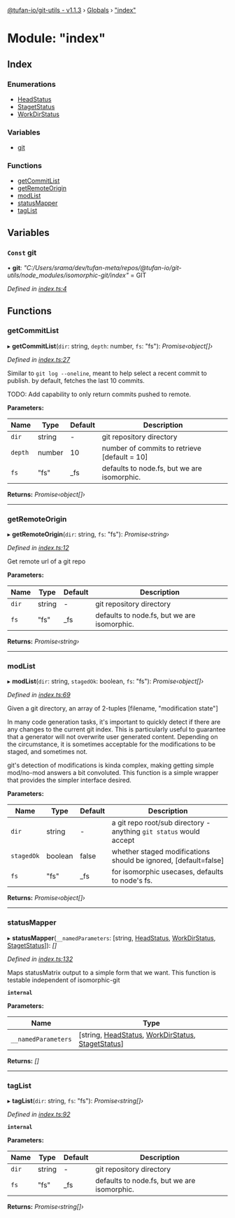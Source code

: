 [@tufan-io/git-utils - v1.1.3](../README.md) › [Globals](../globals.md) › ["index"](_index_.md)

# Module: "index"

## Index

### Enumerations

* [HeadStatus](../enums/_index_.headstatus.md)
* [StagetStatus](../enums/_index_.stagetstatus.md)
* [WorkDirStatus](../enums/_index_.workdirstatus.md)

### Variables

* [git](_index_.md#const-git)

### Functions

* [getCommitList](_index_.md#getcommitlist)
* [getRemoteOrigin](_index_.md#getremoteorigin)
* [modList](_index_.md#modlist)
* [statusMapper](_index_.md#statusmapper)
* [tagList](_index_.md#taglist)

## Variables

### `Const` git

• **git**: *"C:/Users/srama/dev/tufan-meta/repos/@tufan-io/git-utils/node_modules/isomorphic-git/index"* = GIT

*Defined in [index.ts:4](https://github.com/tufan-io/git-utils/blob/1f866d8/src/index.ts#L4)*

## Functions

###  getCommitList

▸ **getCommitList**(`dir`: string, `depth`: number, `fs`: "fs"): *Promise‹object[]›*

*Defined in [index.ts:27](https://github.com/tufan-io/git-utils/blob/1f866d8/src/index.ts#L27)*

Similar to `git log --oneline`, meant to help select a recent commit to publish.
by default, fetches the last 10 commits.

TODO: Add capability to only return commits pushed to remote.

**Parameters:**

Name | Type | Default | Description |
------ | ------ | ------ | ------ |
`dir` | string | - | git repository directory |
`depth` | number | 10 | number of commits to retrieve [default = 10] |
`fs` | "fs" | _fs | defaults to node.fs, but we are isomorphic.  |

**Returns:** *Promise‹object[]›*

___

###  getRemoteOrigin

▸ **getRemoteOrigin**(`dir`: string, `fs`: "fs"): *Promise‹string›*

*Defined in [index.ts:12](https://github.com/tufan-io/git-utils/blob/1f866d8/src/index.ts#L12)*

Get remote url of a git repo

**Parameters:**

Name | Type | Default | Description |
------ | ------ | ------ | ------ |
`dir` | string | - | git repository directory |
`fs` | "fs" | _fs | defaults to node.fs, but we are isomorphic.  |

**Returns:** *Promise‹string›*

___

###  modList

▸ **modList**(`dir`: string, `stagedOk`: boolean, `fs`: "fs"): *Promise‹object[]›*

*Defined in [index.ts:69](https://github.com/tufan-io/git-utils/blob/1f866d8/src/index.ts#L69)*

Given a git directory, an array of 2-tuples [filename, "modification state"]

In many code generation tasks, it's important to quickly detect if there are
any changes to the current git index. This is particularly useful to guarantee
that a generator will not overwrite user generated content. Depending on the
circumstance, it is sometimes acceptable for the modifications to be staged,
and sometimes not.

git's detection of modifications is kinda complex, making getting simple
mod/no-mod answers a bit convoluted. This function is a simple wrapper that
provides the simpler interface desired.

**Parameters:**

Name | Type | Default | Description |
------ | ------ | ------ | ------ |
`dir` | string | - | a git repo root/sub directory - anything `git status` would accept |
`stagedOk` | boolean | false | whether staged modifications should be ignored, [default=false] |
`fs` | "fs" | _fs | for isomorphic usecases, defaults to node's fs.  |

**Returns:** *Promise‹object[]›*

___

###  statusMapper

▸ **statusMapper**(`__namedParameters`: [string, [HeadStatus](../enums/_index_.headstatus.md), [WorkDirStatus](../enums/_index_.workdirstatus.md), [StagetStatus](../enums/_index_.stagetstatus.md)]): *[]*

*Defined in [index.ts:132](https://github.com/tufan-io/git-utils/blob/1f866d8/src/index.ts#L132)*

Maps statusMatrix output to a simple form that we want. This function is testable
independent of isomorphic-git

**`internal`** 

**Parameters:**

Name | Type |
------ | ------ |
`__namedParameters` | [string, [HeadStatus](../enums/_index_.headstatus.md), [WorkDirStatus](../enums/_index_.workdirstatus.md), [StagetStatus](../enums/_index_.stagetstatus.md)] |

**Returns:** *[]*

___

###  tagList

▸ **tagList**(`dir`: string, `fs`: "fs"): *Promise‹string[]›*

*Defined in [index.ts:92](https://github.com/tufan-io/git-utils/blob/1f866d8/src/index.ts#L92)*

**`internal`** 

**Parameters:**

Name | Type | Default | Description |
------ | ------ | ------ | ------ |
`dir` | string | - | git repository directory |
`fs` | "fs" | _fs | defaults to node.fs, but we are isomorphic.  |

**Returns:** *Promise‹string[]›*

